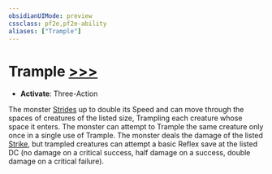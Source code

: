 ```yaml
---
obsidianUIMode: preview
cssclass: pf2e,pf2e-ability
aliases: ["Trample"]
---
```

# Trample [>>>](chapter-9-playing-the-game.md#Actions "Three-Action")

- **Activate**: Three-Action

The monster [Strides](stride.md) up to double its Speed and can move through the spaces of creatures of the listed size, Trampling each creature whose space it enters. The monster can attempt to Trample the same creature only once in a single use of Trample. The monster deals the damage of the listed [Strike](strike.md), but trampled creatures can attempt a basic Reflex save at the listed DC (no damage on a critical success, half damage on a success, double damage on a critical failure).